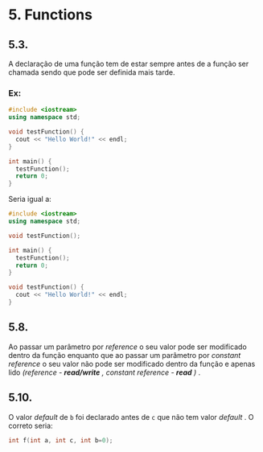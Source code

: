 # 5. Functions

## 5.3.

A declaração de uma função tem de estar sempre antes de a função ser chamada sendo que pode ser definida mais tarde.

### Ex:

```c++
#include <iostream>
using namespace std;

void testFunction() {
  cout << "Hello World!" << endl;
}

int main() {
  testFunction();
  return 0;
}
```

Seria igual a:

```c++
#include <iostream>
using namespace std;

void testFunction();

int main() {
  testFunction();
  return 0;
}

void testFunction() {
  cout << "Hello World!" << endl;
}
```

## 5.8. 

Ao passar um parâmetro por _reference_ o seu valor pode ser modificado dentro da função enquanto que ao passar um parâmetro por _constant reference_ o seu valor não pode ser modificado dentro da função e apenas lido _(reference - **read/write** , constant reference - **read** )_ .


## 5.10.

O valor _default_ de `b` foi declarado antes de `c` que não tem valor _default_ . O correto seria:

```c++
int f(int a, int c, int b=0);
```
